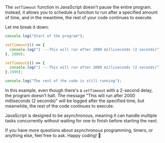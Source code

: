 The `setTimeout` function in JavaScript doesn't pause the entire program. Instead, it allows you to schedule a function to run after a specified amount of time, and in the meantime, the rest of your code continues to execute.

Let me break it down:

```javascript
console.log("Start of the program");

setTimeout(() => {
  console.log("2 ---This will run after 2000 milliseconds (2 seconds)");
}, 2000);

setTimeout(() => {
  console.log("1 ---This will run after 2000 milliseconds (2 seconds)");
},1999);

console.log("The rest of the code is still running");
```

In this example, even though there's a `setTimeout` with a 2-second delay, the program doesn't halt. The message "This will run after 2000 milliseconds (2 seconds)" will be logged after the specified time, but meanwhile, the rest of the code continues to execute.

JavaScript is designed to be asynchronous, meaning it can handle multiple tasks concurrently without waiting for one to finish before starting the next.

If you have more questions about asynchronous programming, timers, or anything else, feel free to ask. Happy coding! 🚀